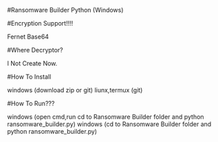 #Ransomware Builder Python (Windows)

#Encryption Support!!!!

 Fernet Base64

#Where Decryptor?

 I Not Create Now.

#How To Install

 windows (download zip or git)
 liunx,termux (git)

#How To Run???

 windows (open cmd,run cd to Ransomware Builder folder and python ransomware_builder.py)
 windows (cd to Ransomware Builder folder and python ransomware_builder.py)
